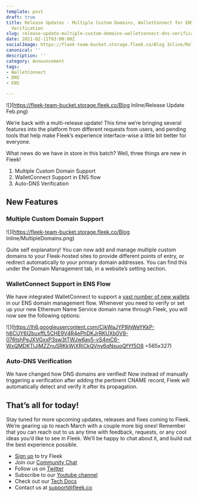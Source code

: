 ```yaml
---
template: post
draft: true
title: Release Updates - Multiple Custom Domains, WalletConnect for ENS, and Auto-DNS
  Verification
slug: release-update-multiple-custom-domains-walletconnect-dns-verification
date: 2021-02-11T03:00:00Z
socialImage: https://fleek-team-bucket.storage.fleek.co/Blog Inline/Release Update  Feb.png
canonical: ''
description: ''
category: Announcement
tags:
- WalletConnect
- DNS
- ENS

---
```

![](https://fleek-team-bucket.storage.fleek.co/Blog Inline/Release Update  Feb.png)

We’re back with a multi-release update! This time we’re bringing several features into the platform from different requests from users, and pending tools that help make Fleek’s experience interface-wise a little bit better for everyone.

What news do we have in store in this batch? Well, three things are new in Fleek!

1. Multiple Custom Domain Support
2. WalletConnect Support in ENS flow
3. Auto-DNS Verification

## New Features

### Multiple Custom Domain Support

![](https://fleek-team-bucket.storage.fleek.co/Blog Inline/MultipleDomains.png)

Quite self explanatory! You can now add and manage multiple custom domains to your Fleek-hosted sites to provide different points of entry, or redirect automatically to your primary domain addresses. You can find this under the Domain Management tab, in a website’s setting section.

### WalletConnect Support in ENS Flow

We have integrated WalletConnect to support a [vast number of new wallets](https://walletconnect.org/wallets/) in our ENS domain management flow. Whenever you need to verify or set up your new Ethereum Name Service domain name through Fleek, you will now see the following options:

![](https://lh6.googleusercontent.com/CjkWaJYP8jhWeYKkP-h6CUY6I2buxffL5CHE9V4R4ePhDKJrRKUXb0V8-076tshPeJXVGxxP3sw3tTWJw6av5-vS4mC6-WxQMDKTlJiMZZnuSRKkWjXRiCkQVny6qNsuoQfYf5O8 =565x327)

### Auto-DNS Verification

We have changed how DNS domains are verified! Now instead of manually triggering a verification after adding the pertinent CNAME record, Fleek will automatically detect and verify it after its propagation.

## That’s all for today!

Stay tuned for more upcoming updates, releases and fixes coming to Fleek. We’re gearing up to reach March with a couple more big ones! Remember that you can reach out to us any time with feedback, requests, or any cool ideas you’d like to see in Fleek. We’ll be happy to chat about it, and build out the best experience possible.

* [Sign up](https://app.fleek.co/) to try Fleek
* Join our [Community Chat](https://slack.fleek.co/)
* Follow us on [Twitter](https://twitter.com/FleekHQ)
* Subscribe to our [Youtube channel](https://www.youtube.com/channel/UCBzlwYM0JjZpjDZ52-SLUmw)
* Check out our [Tech Docs](https://docs.fleek.co/)
* Contact us at support@fleek.co